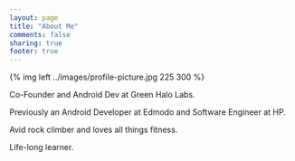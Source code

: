 ```yaml
---
layout: page
title: "About Me"
comments: false
sharing: true
footer: true
---
```


{% img left ../images/profile-picture.jpg 225 300 %}

Co-Founder and Android Dev at Green Halo Labs.

Previously an Android Developer at Edmodo and Software Engineer at HP.

Avid rock climber and loves all things fitness.

Life-long learner.